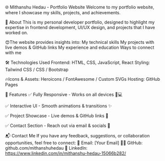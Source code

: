 🌐 Mithanshu Hedau - Portfolio Website
Welcome to my portfolio website, where I showcase my skills, projects, and achievements.

📌 About
This is my personal developer portfolio, designed to highlight my expertise in frontend development, UI/UX design, and projects that I have worked on. 

😍The website provides insights into:
My technical skills
My projects with live demos & GitHub links
My experience and education
Ways to connect with me

🛠️ Technologies Used
Frontend: HTML, CSS, JavaScript, React 
Styling: Tailwind CSS / CSS / Bootstrap 

🔥Icons & Assets: Heroicons / FontAwesome / Custom SVGs
Hosting: GitHub Pages

🚀 Features
✅ Fully Responsive - Works on all devices 📱💻

✅ Interactive UI - Smooth animations & transitions ✨

✅ Project Showcase - Live demos & GitHub links 🔗

✅ Contact Section - Reach out via email & socials 📩

📬 Contact Me
If you have any feedback, suggestions, or collaboration opportunities, feel free to connect:
📧 Email: [Your Email]
🐱‍💻 GitHub: github.com/mithanshuhedau
🔗 LinkedIn: https://www.linkedin.com/in/mithanshu-hedau-15066b282/ 

